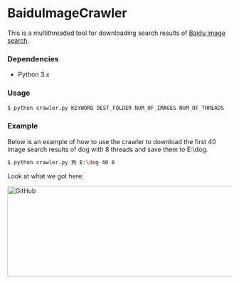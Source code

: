 # BaiduImageCrawler

This is a multithreaded tool for downloading search results of [Baidu image search](http://images.baidu.com/).

### Dependencies
  - Python 3.x

### Usage
```sh
$ python crawler.py KEYWORD DEST_FOLDER NUM_OF_IMAGES NUM_OF_THREADS
```

### Example
Below is an example of how to use the crawler to download the first 40 image search results of dog with 8 threads and save them to E:\dog.
```sh
$ python crawler.py 狗 E:\dog 40 8
```
Look at what we got here:

 <img src="https://github.com/flexwang/BaiduImageCrawler/raw/master/result.jpg" alt="GitHub" title="snapshot" width="700" height="203" />  
